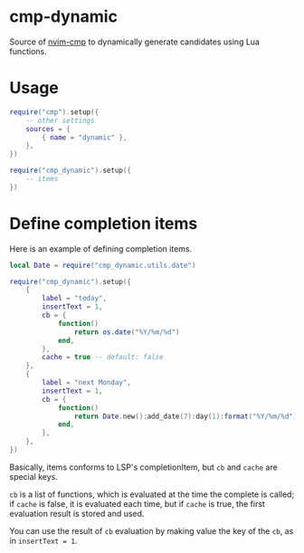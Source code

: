 # cmp-dynamic

Source of [nvim-cmp](https://github.com/hrsh7th/nvim-cmp) to dynamically generate candidates using Lua functions.

# Usage

```lua
require("cmp").setup({
    -- other settings
    sources = {
        { name = "dynamic" },
    },
})

require("cmp_dynamic").setup({
    -- items
})
```

# Define completion items

Here is an example of defining completion items.

```lua
local Date = require("cmp_dynamic.utils.date")

require("cmp_dynamic").setup({
    {
        label = "today",
        insertText = 1,
        cb = {
            function()
                return os.date("%Y/%m/%d")
            end,
        },
        cache = true -- default: false
    },
    {
        label = "next Monday",
        insertText = 1,
        cb = {
            function()
                return Date.new():add_date(7):day(1):format("%Y/%m/%d")
            end,
        },
    },
})
```

Basically, items conforms to LSP's completionItem, but `cb` and `cache` are special keys.

`cb` is a list of functions, which is evaluated at the time the complete is called;
if `cache` is false, it is evaluated each time, but if `cache` is true, the first evaluation result is stored and used.

You can use the result of `cb` evaluation by making value the key of the `cb`, as in `insertText = 1`.

